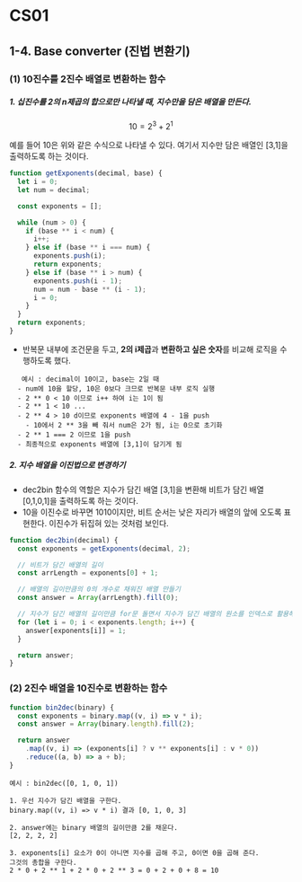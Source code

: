 # CS01

## 1-4. Base converter (진법 변환기)

### (1) 10진수를 2진수 배열로 변환하는 함수

##### 1. 십진수를 **2의 n제곱의 합**으로만 나타낼 때, 지수만을 담은 배열을 만든다.

$$ 10 = 2^3 + 2^1 $$

예를 들어 10은 위와 같은 수식으로 나타낼 수 있다. 여기서 지수만 담은 배열인 [3,1]을 출력하도록 하는 것이다.

```js
function getExponents(decimal, base) {
  let i = 0;
  let num = decimal;

  const exponents = [];

  while (num > 0) {
    if (base ** i < num) {
      i++;
    } else if (base ** i === num) {
      exponents.push(i);
      return exponents;
    } else if (base ** i > num) {
      exponents.push(i - 1);
      num = num - base ** (i - 1);
      i = 0;
    }
  }
  return exponents;
}
```

- 반복문 내부에 조건문을 두고, **2의 i제곱**과 **변환하고 싶은 숫자**를 비교해 로직을 수행하도록 했다.

```
   예시 : decimal이 10이고, base는 2일 때
  - num에 10을 할당, 10은 0보다 크므로 반복문 내부 로직 실행
  - 2 ** 0 < 10 이므로 i++ 하여 i는 1이 됨
  - 2 ** 1 < 10 ...
  - 2 ** 4 > 10 d이므로 exponents 배열에 4 - 1을 push
    - 10에서 2 ** 3을 빼 줘서 num은 2가 됨, i는 0으로 초기화
  - 2 ** 1 === 2 이므로 1을 push
  - 최종적으로 exponents 배열에 [3,1]이 담기게 됨
```

##### 2. 지수 배열을 이진법으로 변경하기

- dec2bin 함수의 역할은 지수가 담긴 배열 [3,1]을 변환해 비트가 담긴 배열 [0,1,0,1]을 출력하도록 하는 것이다.
- 10을 이진수로 바꾸면 1010이지만, 비트 순서는 낮은 자리가 배열의 앞에 오도록 표현한다. 이진수가 뒤집혀 있는 것처럼 보인다.

```js
function dec2bin(decimal) {
  const exponents = getExponents(decimal, 2);

  // 비트가 담긴 배열의 길이
  const arrLength = exponents[0] + 1;

  // 배열의 길이만큼의 0의 개수로 채워진 배열 만들기
  const answer = Array(arrLength).fill(0);

  // 지수가 담긴 배열의 길이만큼 for문 돌면서 지수가 담긴 배열의 원소를 인덱스로 활용해서 0을 1로 바꾼다.
  for (let i = 0; i < exponents.length; i++) {
    answer[exponents[i]] = 1;
  }

  return answer;
}
```

### (2) 2진수 배열을 10진수로 변환하는 함수

```js
function bin2dec(binary) {
  const exponents = binary.map((v, i) => v * i);
  const answer = Array(binary.length).fill(2);

  return answer
    .map((v, i) => (exponents[i] ? v ** exponents[i] : v * 0))
    .reduce((a, b) => a + b);
}
```

```
예시 : bin2dec([0, 1, 0, 1])

1. 우선 지수가 담긴 배열을 구한다.
binary.map((v, i) => v * i) 결과 [0, 1, 0, 3]

2. answer에는 binary 배열의 길이만큼 2를 채운다.
[2, 2, 2, 2]

3. exponents[i] 요소가 0이 아니면 지수를 곱해 주고, 0이면 0을 곱해 준다.
그것의 총합을 구한다.
2 * 0 + 2 ** 1 + 2 * 0 + 2 ** 3 = 0 + 2 + 0 + 8 = 10

```
